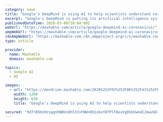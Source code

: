 ```yaml
---
category: news
title: "Google's DeepMind is using AI to help scientists understand coronavirus"
excerpt: "Google's DeepMind is putting its artificial intelligence systems to a new task: trying to figure out certain properties of the novel coronavirus which has killed thousands in the past couple of ..."
publishedDateTime: 2020-03-06T10:04:00Z
webUrl: "https://mashable.com/article/google-deepmind-ai-coronavirus/"
ampWebUrl: "https://mashable.com/article/google-deepmind-ai-coronavirus.amp"
cdnAmpWebUrl: "https://mashable-com.cdn.ampproject.org/c/s/mashable.com/article/google-deepmind-ai-coronavirus.amp"
type: article

provider:
  name: Mashable
  domain: mashable.com

topics:
  - Google AI
  - AI

images:
  - url: "https://mondrian.mashable.com/2020%252F03%252F06%252F41%252F632cdbc8ff1d429ca374dc82b7f7c3f8.df278.png%252F1200x630.png?signature=OL46TX6loCBqYt596HLY5RR_cwA="
    width: 1200
    height: 630
    title: "Google's DeepMind is using AI to help scientists understand coronavirus"

secured: "9d7rB5HzHzsggnhNBVoQh533+FNW+Db1xbxY8TPlFBavVg0SbVwm4IJmwv667jFyiJ4ZTPRzPMDlFvVkdkWkBvA5ols6wcnp9JfRdFdOwaXIuqGZaGBmB2O4952GAxg51yt5PDlovfbqiGBc1q6lWjN0z4rn9iQUaZ1EN19owOVMz4zXCXLs6lBlxEu8mm68j7/z7+H/rL/5GqQRKfkUjuFOfP1nMlehO54RPkEPty2OPskYvB9fqLajcCP+yobaYsLlOx3ZP/7/mH+xNK+hWuA3/bItmanrnCOYHOS/ERwmNYi7G73CcQ4jPBk4pqmc;oi7s6CrDEe+pjQc6FY3a3w=="
---
```


